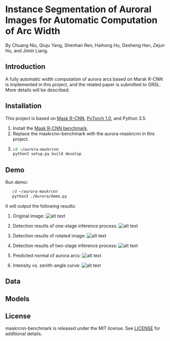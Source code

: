 # Instance Segmentation of Auroral Images for Automatic Computation of Arc Width

By Chuang Niu, Qiuju Yang, Shenhan Ren, Haihong Hu, Desheng Han, Zejun Hu, and Jimin Liang.

## Introduction
A fully automatic width computation of aurora arcs based on Marsk R-CNN is implemented in this project,
and the related paper is submitted to GRSL. More details will be described.

## Installation

This project is based on [Mask R-CNN](https://github.com/facebookresearch/maskrcnn-benchmark),
[PyTorch 1.0](https://pytorch.org/), and Python 3.5.

1. Install the [Mask R-CNN benchmark](https://github.com/facebookresearch/maskrcnn-benchmark).
2. Replace the maskrcnn-benchmark with the aurora-maskrcnn in this project.
3. ```bash
   cd ~/aurora-maskrcnn
   python3 setup.py build develop
   ```

## Demo
Run demo:
```bash
   cd ~/aurora-maskrcnn
   python3 ./Aurora/demo.py
```
It will output the following results:

1. Original image:
![alt text](/demo_results/N20040116G050623.png "from test dataset")

2. Detection results of one-stage inference process:
![alt text](/demo_results/N20040116G050623_one_stage.png "from test dataset")

3. Detection results of rotated image:
![alt text](/demo_results/N20040116G050623_two_stage.png "from test dataset")

4. Detection results of two-stage inference process:
![alt text](/demo_results/N20040116G050623_two_stage_rotation.png "from test dataset")

5. Predicted normal of aurora arcs:
![alt text](/demo_results/N20040116G050623_normal.png "from test dataset")

6. Intensity vs. zenith-angle curve:
![alt text](/demo_results/N20040116G050623_intensity.png "from test dataset")

## Data

## Models

## License

maskrcnn-benchmark is released under the MIT license. See [LICENSE](LICENSE) for additional details.

